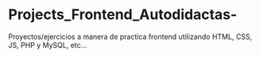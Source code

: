 # Projects_Frontend_Autodidactas-
Proyectos/ejercicios a manera de practica frontend utilizando HTML, CSS, JS, PHP y MySQL, etc...
